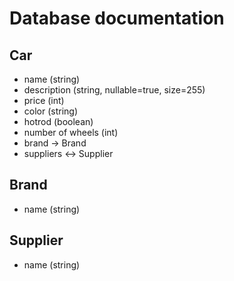 # Database documentation

## Car 

* name (string)
* description (string, nullable=true, size=255)
* price (int)
* color (string)
* hotrod (boolean)
* number of wheels (int)
* brand -> Brand
* suppliers <-> Supplier

## Brand
* name (string)

## Supplier
* name (string)
